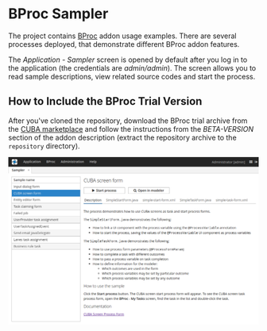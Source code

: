 # BProc Sampler

The project contains [BProc](https://www.cuba-platform.com/marketplace/bproc/) addon usage examples. There are several processes deployed, that demonstrate different BProc addon features. 

The *Application - Sampler* screen is opened by default after you log in to the application (the credentials are _admin/admin_). The screen allows you to read sample descriptions, view related source codes and start the process.

## How to Include the BProc Trial Version 

After you've cloned the repository, download the BProc trial archive from the [CUBA marketplace](https://www.cuba-platform.com/marketplace/bproc/) and follow the instructions from the *BETA-VERSION* section of the addon description (extract the repository archive to the `repository` directory). 

![BProc Sampler Overview](/images/bproc-sampler-overview.png)
